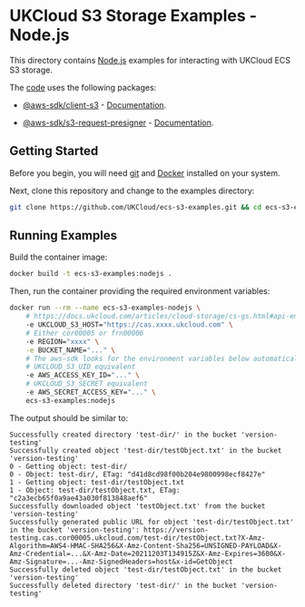 # UKCloud S3 Storage Examples - Node.js

This directory contains [Node.js](https://nodejs.org/en/) examples for interacting with UKCloud ECS S3 storage.

The [code](examples/examples.mjs) uses the following packages:

* [@aws-sdk/client-s3](https://www.npmjs.com/package/@aws-sdk/client-s3) - [Documentation](https://docs.aws.amazon.com/AWSJavaScriptSDK/v3/latest/clients/client-s3/index.html).

* [@aws-sdk/s3-request-presigner](https://www.npmjs.com/package/@aws-sdk/s3-request-presigner) - [Documentation](https://docs.aws.amazon.com/AWSJavaScriptSDK/v3/latest/modules/_aws_sdk_s3_request_presigner.html).

## Getting Started

Before you begin, you will need [git](https://git-scm.com/) and [Docker](https://www.docker.com/) installed on your system.

Next, clone this repository and change to the examples directory:

```bash
git clone https://github.com/UKCloud/ecs-s3-examples.git && cd ecs-s3-examples/nodejs/
```

## Running Examples

Build the container image:

```bash
docker build -t ecs-s3-examples:nodejs .
```

Then, run the container providing the required environment variables:

```bash
docker run --rm --name ecs-s3-examples-nodejs \
    # https://docs.ukcloud.com/articles/cloud-storage/cs-gs.html#api-endpoints
    -e UKCLOUD_S3_HOST="https://cas.xxxx.ukcloud.com" \
    # Either cor00005 or frn00006
    -e REGION="xxxx" \
    -e BUCKET_NAME="..." \
    # The aws-sdk looks for the environment variables below automatically
    # UKCLOUD_S3_UID equivalent
    -e AWS_ACCESS_KEY_ID="..." \
    # UKCLOUD_S3_SECRET equivalent
    -e AWS_SECRET_ACCESS_KEY="..." \
    ecs-s3-examples:nodejs
```

The output should be similar to:

```
Successfully created directory 'test-dir/' in the bucket 'version-testing'
Successfully created object 'test-dir/testObject.txt' in the bucket 'version-testing'
0 - Getting object: test-dir/
0 - Object: test-dir/, ETag: "d41d8cd98f00b204e9800998ecf8427e"
1 - Getting object: test-dir/testObject.txt
1 - Object: test-dir/testObject.txt, ETag: "c2a3ecb65f0a9ae43a030f813848aef6"
Successfully downloaded object 'testObject.txt' from the bucket 'version-testing'
Successfully generated public URL for object 'test-dir/testObject.txt' in the bucket 'version-testing': https://version-testing.cas.cor00005.ukcloud.com/test-dir/testObject.txt?X-Amz-Algorithm=AWS4-HMAC-SHA256&X-Amz-Content-Sha256=UNSIGNED-PAYLOAD&X-Amz-Credential=...&X-Amz-Date=20211203T134915Z&X-Amz-Expires=3600&X-Amz-Signature=...-Amz-SignedHeaders=host&x-id=GetObject
Successfully deleted object 'test-dir/testObject.txt' in the bucket 'version-testing'
Successfully deleted directory 'test-dir/' in the bucket 'version-testing'
```
